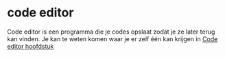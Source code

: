 # code editor

Code editor is een programma die je codes opslaat zodat je ze later terug kan vinden. Je kan te weten komen waar je er zelf één kan krijgen in [Code editor hoofdstuk](./code_editor/README.md)